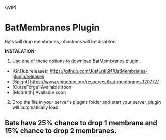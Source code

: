 (WIP)
# BatMembranes Plugin
Bats will drop membranes, phantoms will be disabled.

**INSTALATION:**
1. Use one of these options to download BatMembranes plugin:
- [GitHub releases] https://github.com/JustErikSK/BatMembranes-plugin/releases
- [Spigot] https://www.spigotmc.org/resources/bat-membranes.120777/
- [CurseForge] Available soon
- [Modrinth] Available soon
2. Drop the file in your server's plugins folder and start your server, plugin will automatically load.

## Bats have 25% chance to drop 1 membrane and 15% chance to drop 2 membranes.
